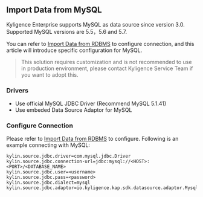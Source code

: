 ## Import Data from MySQL

Kyligence Enterprise supports MySQL as data source since version 3.0. Supported MySQL versions are 5.5，5.6 and 5.7.

You can refer to [Import Data from RDBMS](README.md) to configure connection, and this article will introduce specific configuration for MySQL.

> This solution requires customization and is not recommended to use in production environment, please contact Kyligence Service Team if you want to adopt this.

### Drivers

- Use official MySQL JDBC Driver (Recommend MySQL 5.1.41)
- Use embeded Data Source Adaptor for MySQL

### Configure Connection

Please refer to [Import Data from RDBMS](README.md) to configure. Following is an example connecting with MySQL:

```properties
kylin.source.jdbc.driver=com.mysql.jdbc.Driver
kylin.source.jdbc.connection-url=jdbc:mysql://<HOST>:<PORT>/<DATABASE_NAME>
kylin.source.jdbc.user=<username>
kylin.source.jdbc.pass=<password>
kylin.source.jdbc.dialect=mysql
kylin.source.jdbc.adaptor=io.kyligence.kap.sdk.datasource.adaptor.MysqlAdaptor
```